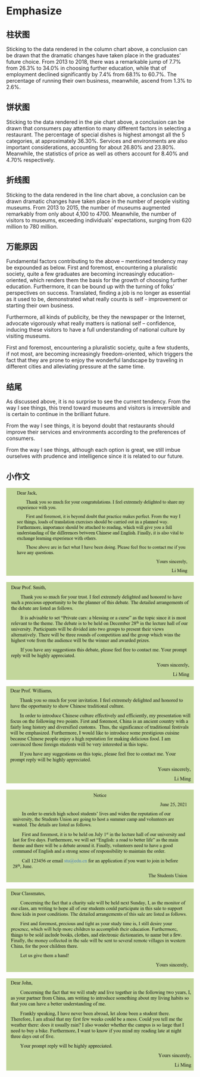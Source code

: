 # Emphasize

## 柱状图

Sticking to the data rendered in the column chart above, a conclusion can be drawn that the dramatic changes have taken place in the graduates' future choice. From 2013 to 2018, there was a remarkable jump of 7.7% from 26.3% to 34.0% in choosing further education, while that of employment declined significantly by 7.4% from 68.1% to 60.7%. The percentage of running their own business, meanwhile, ascend from 1.3% to 2.6%.

## 饼状图

Sticking to the data rendered in the pie chart above, a conclusion can be drawn that consumers pay attention to many different factors in selecting a restaurant. The percentage of special dishes is highest amongst all the 5 categories, at approximately 36.30%. Services and environments are also important considerations, accounting for about 26.80% and 23.80%. Meanwhile, the statistics of price as well as others account for 8.40% and 4.70% respectively. 

## 折线图

Sticking to the data rendered in the line chart above, a conclusion can be drawn dramatic changes have taken place in the number of people visiting museums. From 2013 to 2015, the number of museums augmented remarkably from only about 4,100 to 4700. Meanwhile, the number of visitors to museums, exceeding individuals’ expectations, surging from 620 million to 780 million. 





## 万能原因

Fundamental factors contributing to the above – mentioned tendency may be expounded as below. First and foremost, encountering a pluralistic society, quite a few graduates are becoming increasingly education-oriented, which renders them the basis for the growth of choosing further education. Furthermore, it can be bound up with the turning of folks’ perspectives on success. Translated, finding a job is no longer as essential as it used to be, demonstrated what really counts is self - improvement or starting their own business. 



Furthermore, all kinds of publicity, be they the newspaper or the Internet, advocate vigorously what really matters is national self – confidence, inducing these visitors to have a full understanding of national culture by visiting museums. 



First and foremost, encountering a pluralistic society, quite a few students, if not most, are becoming increasingly freedom-oriented, which triggers the fact that they are prone to enjoy the wonderful landscape by traveling in different cities and alleviating pressure at the same time.





## 结尾

As discussed above, it is no surprise to see the current tendency. From the way I see things, this trend toward museums and visitors is irreversible and is certain to continue in the brilliant future. 



From the way I see things, it is beyond doubt that restaurants should improve their services and environments according to the preferences of consumers. 



From the way I see things, although each option is great, we still imbue ourselves with prudence and intelligence since it is related to our future. 





## 小作文

![image-20211213112640487](assets/Emphasize/image-20211213112640487.png)



![image-20211213115009122](assets/Emphasize/image-20211213115009122.png)



![image-20211213115312388](assets/Emphasize/image-20211213115312388.png)



![image-20211213114327109](assets/Emphasize/image-20211213114327109.png)



![image-20211213121535725](assets/Emphasize/image-20211213121535725.png)



![image-20211213121927294](assets/Emphasize/image-20211213121927294.png)










